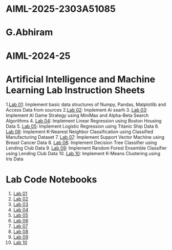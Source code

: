 # AIML-2025-2303A51085
# G.Abhiram
# AIML-2024-25
# Artificial Intelligence and Machine Learning Lab Instruction Sheets
1.[Lab 01](https://github.com/2303A51087/AIML-2025/blob/main/Lab_1_AIML.ipynb): Implement basic data structures of Numpy, Pandas, Matplotlib and Access Data from sources
2.[Lab 02](https://github.com/2303A51087/AIML-2025/blob/main/Lab02_AIML.ipynb): Implement Ai searh
3. [Lab 03](https://github.com/2303A51087/AIML-2025/blob/main/lab3_AIML.ipynb): Implement AI Game Strategy using MiniMax and Alpha-Beta Search Algorithms
4. [Lab 04](https://github.com/2303A51087/AIML-2025/blob/main/Lab04_AIML.ipynb): Implement Linear Regression using Boston Housing Data
5. [Lab 05](): Implement Logistic Regression using Titanic Ship Data
6. [Lab 06](): Implement K-Nearest Neighbor Classification using Classified Manufacturing Dataset
7. [Lab 07](): Implement Support Vector Machine using Breast Cancer Data
8. [Lab 08](): Implement Decision Tree Classifier using Lending Club Data
9. [Lab 09](): Implement Random Forest Ensemble Classifier using Lending Club Data
10. [Lab 10](): Implement K-Means Clustering using Iris Data


# Lab Code Notebooks
1. [Lab 01]()
2. [Lab 02]()
3. [Lab 03]()
4. [Lab 04]()
5. [Lab 05]()
6. [Lab 06]()
7. [Lab 07]()
8. [Lab 08]()
9. [Lab 09]()
10. [Lab 10]()
    
